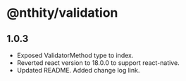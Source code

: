 # @nthity/validation

## 1.0.3

- Exposed ValidatorMethod type to index.
- Reverted react version to 18.0.0 to support react-native.
- Updated README. Added change log link.